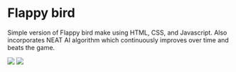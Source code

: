 # Flappy bird
Simple version of Flappy bird make using HTML, CSS, and Javascript. Also incorporates NEAT AI algorithm which continuously improves over time and beats the game.
<span>
  <p>
    <img src="https://github.com/user-attachments/assets/04347a57-3a7f-44a9-8967-eb3507af79fe">
    <img src="https://github.com/user-attachments/assets/ba114013-83db-47fd-9c31-e07db5db1c3b">
  </p>
</span>
